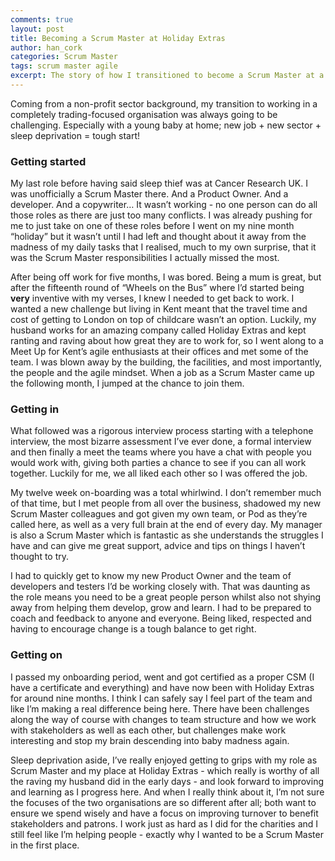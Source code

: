 ```yaml
---
comments: true
layout: post
title: Becoming a Scrum Master at Holiday Extras
author: han_cork
categories: Scrum Master
tags: scrum master agile
excerpt: The story of how I transitioned to become a Scrum Master at a company with an incredibly agile mindset.
---
```


Coming from a non-profit sector background, my transition to working in a completely trading-focused organisation was always going to be challenging. Especially with a young baby at home; new job + new sector + sleep deprivation = tough start!

### Getting started
My last role before having said sleep thief was at Cancer Research UK. I was unofficially a Scrum Master there. And a Product Owner. And a developer. And a copywriter… It wasn’t working - no one person can do all those roles as there are just too many conflicts. I was already pushing for me to just take on one of these roles before I went on my nine month “holiday” but it wasn’t until I had left and thought about it away from the madness of my daily tasks that I realised, much to my own surprise, that it was the Scrum Master responsibilities I actually missed the most.

After being off work for five months, I was bored. Being a mum is great, but after the fifteenth round of “Wheels on the Bus” where I’d started being **very** inventive with my verses, I knew I needed to get back to work. I wanted a new challenge but living in Kent meant that the travel time and cost of getting to London on top of childcare wasn’t an option. Luckily, my husband works for an amazing company called Holiday Extras and kept ranting and raving about how great they are to work for, so I went along to a Meet Up for Kent’s agile enthusiasts at their offices and met some of the team. I was blown away by the building, the facilities, and most importantly, the people and the agile mindset. When a job as a Scrum Master came up the following month, I jumped at the chance to join them.

### Getting in
What followed was a rigorous interview process starting with a telephone interview, the most bizarre assessment I’ve ever done, a formal interview and then finally a meet the teams where you have a chat with people you would work with, giving both parties a chance to see if you can all work together. Luckily for me, we all liked each other so I was offered the job.

My twelve week on-boarding was a total whirlwind. I don’t remember much of that time, but I met people from all over the business, shadowed my new Scrum Master colleagues and got given my own team, or Pod as they’re called here, as well as a very full brain at the end of every day. My manager is also a Scrum Master which is fantastic as she understands the struggles I have and can give me great support, advice and tips on things I haven’t thought to try.

I had to quickly get to know my new Product Owner and the team of developers and testers I’d be working closely with. That was daunting as the role means you need to be a great people person whilst also not shying away from helping them develop, grow and learn. I had to be prepared to coach and feedback to anyone and everyone. Being liked, respected and having to encourage change is a tough balance to get right.

### Getting on
I passed my onboarding period, went and got certified as a proper CSM (I have a certificate and everything) and have now been with Holiday Extras for around nine months. I think I can safely say I feel part of the team and like I’m making a real difference being here. There have been challenges along the way of course with changes to team structure and how we work with stakeholders as well as each other, but challenges make work interesting and stop my brain descending into baby madness again.

Sleep deprivation aside, I’ve really enjoyed getting to grips with my role as Scrum Master and my place at Holiday Extras - which really is worthy of all the raving my husband did in the early days - and look forward to improving and learning as I progress here. And when I really think about it, I’m not sure the focuses of the two organisations are so different after all; both want to ensure we spend wisely and have a focus on improving turnover to benefit stakeholders and patrons. I work just as hard as I did for the charities and I still feel like I’m helping people - exactly why I wanted to be a Scrum Master in the first place.
